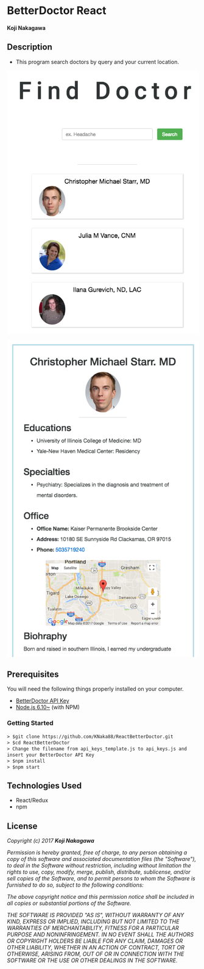 # BetterDoctor React

#### Koji Nakagawa

## Description
* This program search doctors by query and your current location.

![Alt text](./images/readme_img1.png "image1")

![Alt text](./images/readme_img2.png "image2")


## Prerequisites
You will need the following things properly installed on your computer.

* [BetterDoctor API Key](https://developer.betterdoctor.com/)
* [Node.js 6.10~](https://nodejs.org/) (with NPM)


### Getting Started
```
> $git clone https://github.com/KNaka88/ReactBetterDoctor.git
> $cd ReactBetterDoctor
> Change the filename from api_keys_template.js to api_keys.js and insert your BetterDoctor API Key
> $npm install
> $npm start
```
## Technologies Used
  * React/Redux
  * npm

## License
  _Copyright (c) 2017 **Koji Nakagawa**_

  _Permission is hereby granted, free of charge, to any person obtaining a copy
  of this software and associated documentation files (the "Software"), to deal
  in the Software without restriction, including without limitation the rights
  to use, copy, modify, merge, publish, distribute, sublicense, and/or sell
  copies of the Software, and to permit persons to whom the Software is
  furnished to do so, subject to the following conditions:_

  _The above copyright notice and this permission notice shall be included in all
  copies or substantial portions of the Software._

  _THE SOFTWARE IS PROVIDED "AS IS", WITHOUT WARRANTY OF ANY KIND, EXPRESS OR
  IMPLIED, INCLUDING BUT NOT LIMITED TO THE WARRANTIES OF MERCHANTABILITY,
  FITNESS FOR A PARTICULAR PURPOSE AND NONINFRINGEMENT. IN NO EVENT SHALL THE
  AUTHORS OR COPYRIGHT HOLDERS BE LIABLE FOR ANY CLAIM, DAMAGES OR OTHER
  LIABILITY, WHETHER IN AN ACTION OF CONTRACT, TORT OR OTHERWISE, ARISING FROM,
  OUT OF OR IN CONNECTION WITH THE SOFTWARE OR THE USE OR OTHER DEALINGS IN THE
  SOFTWARE._
